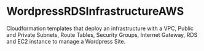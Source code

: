 # WordpressRDSInfrastructureAWS
Cloudformation templates that deploy an infrastructure with a VPC, Public and Private Subnets, Route Tables, Security Groups, Internet Gateway, RDS and EC2 instance to manage a Wordpress Site.

